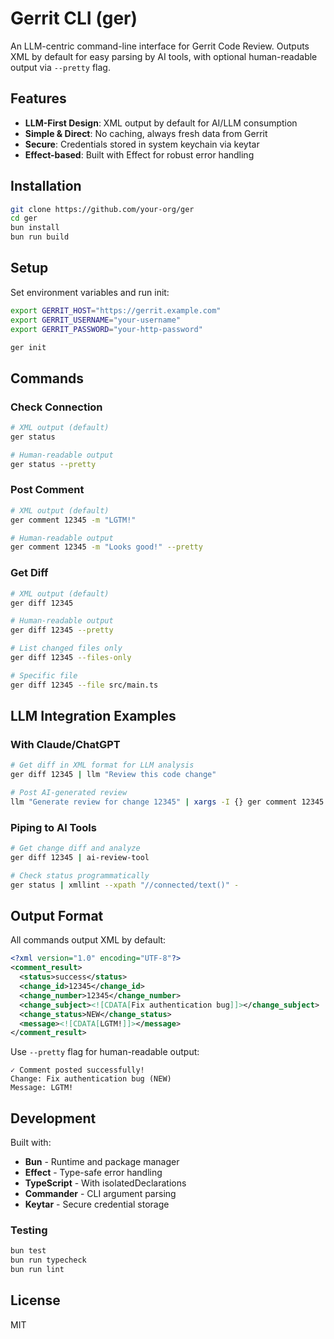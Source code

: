 # Gerrit CLI (ger)

An LLM-centric command-line interface for Gerrit Code Review. Outputs XML by default for easy parsing by AI tools, with optional human-readable output via `--pretty` flag.

## Features

- **LLM-First Design**: XML output by default for AI/LLM consumption
- **Simple & Direct**: No caching, always fresh data from Gerrit
- **Secure**: Credentials stored in system keychain via keytar
- **Effect-based**: Built with Effect for robust error handling

## Installation

```bash
git clone https://github.com/your-org/ger
cd ger
bun install
bun run build
```

## Setup

Set environment variables and run init:

```bash
export GERRIT_HOST="https://gerrit.example.com"
export GERRIT_USERNAME="your-username"
export GERRIT_PASSWORD="your-http-password"

ger init
```

## Commands

### Check Connection
```bash
# XML output (default)
ger status

# Human-readable output
ger status --pretty
```

### Post Comment
```bash
# XML output (default)
ger comment 12345 -m "LGTM!"

# Human-readable output
ger comment 12345 -m "Looks good!" --pretty
```

### Get Diff
```bash
# XML output (default)
ger diff 12345

# Human-readable output
ger diff 12345 --pretty

# List changed files only
ger diff 12345 --files-only

# Specific file
ger diff 12345 --file src/main.ts
```

## LLM Integration Examples

### With Claude/ChatGPT
```bash
# Get diff in XML format for LLM analysis
ger diff 12345 | llm "Review this code change"

# Post AI-generated review
llm "Generate review for change 12345" | xargs -I {} ger comment 12345 -m "{}"
```

### Piping to AI Tools
```bash
# Get change diff and analyze
ger diff 12345 | ai-review-tool

# Check status programmatically
ger status | xmllint --xpath "//connected/text()" -
```

## Output Format

All commands output XML by default:

```xml
<?xml version="1.0" encoding="UTF-8"?>
<comment_result>
  <status>success</status>
  <change_id>12345</change_id>
  <change_number>12345</change_number>
  <change_subject><![CDATA[Fix authentication bug]]></change_subject>
  <change_status>NEW</change_status>
  <message><![CDATA[LGTM!]]></message>
</comment_result>
```

Use `--pretty` flag for human-readable output:
```
✓ Comment posted successfully!
Change: Fix authentication bug (NEW)
Message: LGTM!
```

## Development

Built with:
- **Bun** - Runtime and package manager
- **Effect** - Type-safe error handling
- **TypeScript** - With isolatedDeclarations
- **Commander** - CLI argument parsing
- **Keytar** - Secure credential storage

### Testing
```bash
bun test
bun run typecheck
bun run lint
```

## License

MIT
